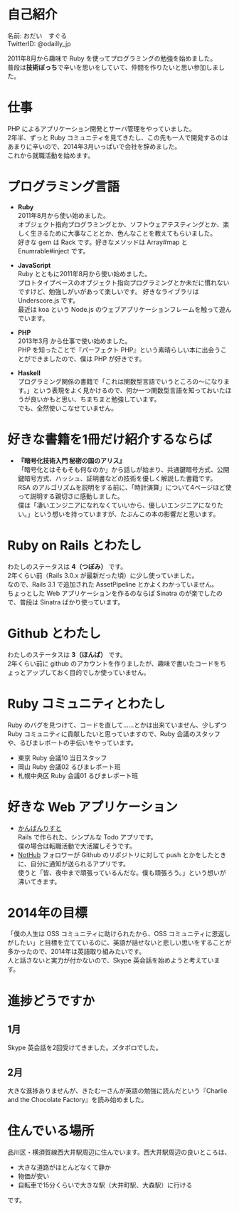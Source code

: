 # 自己紹介
名前: おだい　すぐる  
TwitterID: @odailly_jp

2011年8月から趣味で Ruby を使ってプログラミングの勉強を始めました。  
普段は**技術ぼっち**で辛いを思いをしていて、仲間を作りたいと思い参加しました。

# 仕事
PHP によるアプリケーション開発とサーバ管理をやっていました。  
2年半、ずっと Ruby コミュニティを見てきたし、この先も一人で開発するのはあまりに辛いので、2014年3月いっぱいで会社を辞めました。  
これから就職活動を始めます。  

# プログラミング言語
- **Ruby**  
2011年8月から使い始めました。  
オブジェクト指向プログラミングとか、ソフトウェアテスティングとか、楽しく生きるために大事なこととか、色んなことを教えてもらいました。  
好きな gem は Rack です。好きなメソッドは Array#map と Enumrable#inject です。

- **JavaScript**  
Ruby とともに2011年8月から使い始めました。  
プロトタイプベースのオブジェクト指向プログラミングとか未だに慣れないですけど、勉強しがいがあって楽しいです。
好きなライブラリは Underscore.js です。  
最近は koa という Node.js のウェブアプリケーションフレームを触って遊んでいます。

- **PHP**  
2013年3月 から仕事で使い始めました。  
PHP を知ったことで『パーフェクト PHP』という素晴らしい本に出会うことができましたので、僕は PHP が好きです。

- **Haskell**  
プログラミング関係の書籍で「これは関数型言語でいうところの〜になります。」という表現をよく見かけるので、何か一つ関数型言語を知っておいたほうが良いかもと思い、ちまちまと勉強しています。  
でも、全然使いこなせていません。

# 好きな書籍を1冊だけ紹介するならば
- **『暗号化技術入門 秘密の国のアリス』**  
「暗号化とはそもそも何なのか」から話しが始まり、共通鍵暗号方式、公開鍵暗号方式、ハッシュ、証明書などの技術を優しく解説した書籍です。  
RSA のアルゴリズムを説明をする前に、「時計演算」について4ページほど使って説明する親切さに感動しました。  
僕は「凄いエンジニアになれなくていいから、優しいエンジニアになりたい。」という想いを持っていますが、たぶんこの本の影響だと思います。

# Ruby on Rails とわたし
わたしのステータスは **4（つぼみ）** です。  
2年くらい前（Rails 3.0.x が最新だった頃）に少し使っていました。  
なので、Rails 3.1 で追加された AssetPipeline とかよくわかっていません。  
ちょっとした Web アプリケーションを作るのならば Sinatra のが楽でしたので、普段は Sinatra ばかり使っています。

# Github とわたし
わたしのステータスは **3（ほんば）** です。  
2年くらい前に github のアカウントを作りましたが、趣味で書いたコードをちょっとアップしておく目的でしか使っていません。

# Ruby コミュニティとわたし
Ruby のバグを見つけて、コードを直して……とかは出来ていません、少しずつ Ruby コミュニティに貢献したいと思っていますので、Ruby 会議のスタッフや、るびまレポートの手伝いをやっています。

- 東京 Ruby 会議10 当日スタッフ
- 岡山 Ruby 会議02 るびまレポート班
- 札幌中央区 Ruby 会議01 るびまレポート班

# 好きな Web アプリケーション
- [かんばんりすと](http://kanban-list.heroku.com/)  
Rails で作られた、シンプルな Todo アプリです。  
僕の場合は転職活動で大活躍しそうです。  
- [NotHub](http://nothub.org/)
フォロワーが Github のリポジトリに対して push とかをしたときに、自分に通知が送られるアプリです。  
使うと「皆、夜中まで頑張っているんだな。僕も頑張ろう。」という想いが沸いてきます。

# 2014年の目標
「僕の人生は OSS コミュニティに助けられたから、OSS コミュニティに恩返しがしたい」と目標を立てているのに、英語が話せないと悲しい思いをすることが多かったので、2014年は英語取り組みたいです。  
人と話さないと実力が付かないので、Skype 英会話を始めようと考えています。

# 進捗どうですか
## 1月
Skype 英会話を2回受けてきました。ズタボロでした。
## 2月
大きな進捗ありませんが、きたむーさんが英語の勉強に読んだという『Charlie and the Chocolate Factory』を読み始めました。

# 住んでいる場所
品川区・横須賀線西大井駅周辺に住んでいます。西大井駅周辺の良いところは、

- 大きな道路がほとんどなくて静か
- 物価が安い
- 自転車で15分くらいで大きな駅（大井町駅、大森駅）に行ける

です。
